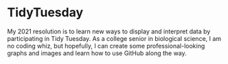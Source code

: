 # TidyTuesday

My 2021 resolution is to learn new ways to display and interpret data by participating in Tidy Tuesday. As a college senior in biological science, I am no coding whiz, but hopefully, I can create some professional-looking graphs and images and learn how to use GitHub along the way.
